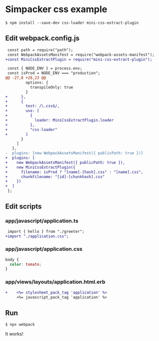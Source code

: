 # Simpacker css example

```
$ npm install --save-dev css-loader mini-css-extract-plugin
```

## Edit webpack.config.js

```diff
 const path = require("path");
 const WebpackAssetsManifest = require("webpack-assets-manifest");
+const MiniCssExtractPlugin = require("mini-css-extract-plugin");

 const { NODE_ENV } = process.env;
 const isProd = NODE_ENV === "production";
@@ -27,8 +28,23 @@
         options: {
           transpileOnly: true
         }
+      },
+      {
+        test: /\.css$/,
+        use: [
+          {
+            loader: MiniCssExtractPlugin.loader
+          },
+          "css-loader"
+        ]
       }
     ]
   },
-  plugins: [new WebpackAssetsManifest({ publicPath: true })]
+  plugins: [
+    new WebpackAssetsManifest({ publicPath: true }),
+    new MiniCssExtractPlugin({
+      filename: isProd ? "[name]-[hash].css" : "[name].css",
+      chunkFilename: "[id]-[chunkhash].css"
+    })
+  ]
 };
```

## Edit scripts

### app/javascript/application.ts

```diff
 import { hello } from "./greeter";
+import "./application.css";
```

### app/javascript/application.css

```css
body {
  color: tomato;
}
```

### app/views/layouts/application.html.erb

```diff
+    <%= stylesheet_pack_tag 'application' %>
     <%= javascript_pack_tag 'application' %>
```

## Run

```
$ npx webpack
```

It works!
